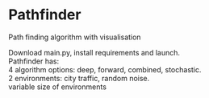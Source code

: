 # Pathfinder
Path finding algorithm with visualisation

Download main.py, install requirements and launch.   
Pathfinder has:   
4 algorithm options: deep, forward, combined, stochastic.   
2 environments: city traffic, random noise.   
variable size of environments   
